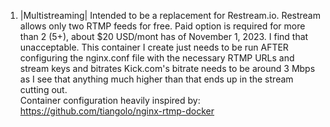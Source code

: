 1) |Multistreaming|
   Intended to be a replacement for Restream.io.  Restream allows only two RTMP feeds for free.  Paid option is required for more than 2 (5+), about $20 USD/mont has of November 1, 2023.  I find that unacceptable.  This container I create just needs to be run AFTER configuring the nginx.conf file with the necessary RTMP URLs and stream keys and bitrates
    Kick.com's bitrate needs to be around 3 Mbps as I see that anything much higher than that ends up in the stream cutting out.  
  Container configuration heavily inspired by: https://github.com/tiangolo/nginx-rtmp-docker  
